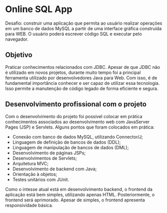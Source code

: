 # Online SQL App

Desafio: construir uma aplicação que permita ao usuário realizar operações em um banco de dados MySQL a partir de uma interface gráfica construída para WEB. O usuário poderá escrever código SQL e executar pelo navegador.

## Objetivo

Praticar conhecimentos relacionados com JDBC. Apesar de que JDBC não é utilizado em novos projetos, durante muito tempo foi a principal ferramenta utilizado por desenvolvedores Java para Web. Com isso, é de fundamental importância conhecer e ser capaz de utilizar essa tecnologia. Isso permite a manutenção de código legado de forma eficiente e segura.

## Desenvolvimento profissional com o projeto

Com o desenvolvimento do projeto foi possível colocar em prática conhecimentos associados ao desenvolvimento web com JavaServer Pages (JSP) e Servlets. Alguns pontos que foram colocados em prática:

- Conexão com banco de dados MySQL, utilizando Connector/J;
- Linguagem de definição de bancos de dados (DDL);
- Linguagem de manipulação de bancos de dados (DML);
- Desenvolvimento de páginas JSPs;
- Desenvolvimentos de Servlets;
- Arquitetura MVC;
- Desenvolvimento de backend com Java;
- Orientação à objetos;
- Testes unitários com JUnit.

Como o intesse atual está em desenvolvimento backend, o frontend da aplicação está bem simples, utilizando apenas HTML. Posteriormente, o frontend será aprimorado. Apesar de simples, o frontend apresenta responsividade básica.
